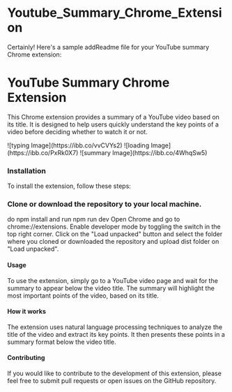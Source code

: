 # Youtube_Summary_Chrome_Extension
Certainly! Here's a sample addReadme file for your YouTube summary Chrome extension:

<h1>YouTube Summary Chrome Extension</h1>
<p>This Chrome extension provides a summary of a YouTube video based on its title. It is designed to help users quickly understand the key points of a video before deciding whether to watch it or not.</p>
![typing Image](https://ibb.co/vvCVYs2)
![loading Image](https://ibb.co/PxRk0X7)
![summary Image](https://ibb.co/4WhqSw5)
<h3>Installation</h3>
To install the extension, follow these steps:

<h3>Clone or download the repository to your local machine.</h3>
do npm install and run npm run dev
Open Chrome and go to chrome://extensions.
Enable developer mode by toggling the switch in the top right corner.
Click on the "Load unpacked" button and select the folder where you cloned or downloaded the repository and upload dist folder on "Load unpacked".
<h4>Usage</h4>
To use the extension, simply go to a YouTube video page and wait for the summary to appear below the video title. The summary will highlight the most important points of the video, based on its title.

<h4>How it works</h4>
The extension uses natural language processing techniques to analyze the title of the video and extract its key points. It then presents these points in a summary format below the video title.

<h4>Contributing</h4>
If you would like to contribute to the development of this extension, please feel free to submit pull requests or open issues on the GitHub repository.
